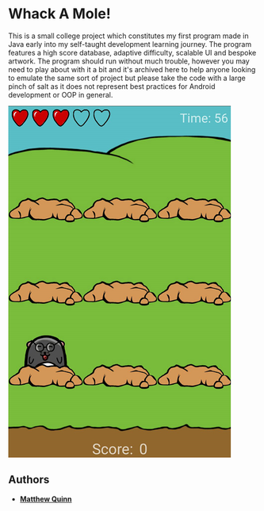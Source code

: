 # Whack A Mole!

This is a small college project which constitutes my first program made in Java early into my self-taught development learning journey. The program features a high score database, adaptive difficulty, scalable UI and bespoke artwork. The program should run without much trouble, however you may need to play about with it a bit and it's archived here to help anyone looking to emulate the same sort of project but please take the code with a large pinch of salt as it does not represent best practices for Android development or OOP in general.

![Alt text](/Preview.png?raw=true "Preview")

## Authors

* **[Matthew Quinn](http://mquinn.co.uk)**

